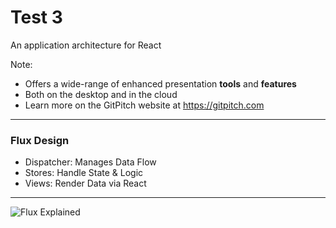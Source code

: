 # Test 3

An application architecture for React


Note:

- Offers a wide-range of enhanced presentation **tools** and **features**
- Both on the desktop and in the cloud
- Learn more on the GitPitch website at https://gitpitch.com

---

### Flux Design

- Dispatcher: Manages Data Flow
- Stores: Handle State & Logic
- Views: Render Data via React

---

![Flux Explained](https://facebook.github.io/flux/img/flux-simple-f8-diagram-explained-1300w.png)
